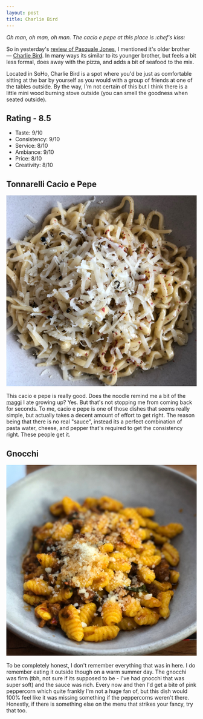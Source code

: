 ```yaml
---
layout: post
title: Charlie Bird
---
```


<em>Oh man, oh man, oh man. The cacio e pepe at this place is :chef's kiss:</em>

So in yesterday's [review of Pasquale Jones](https://burrataboy.com/2019/08/12/Pasquale-Jones/), I mentioned it's older brother — [Charlie Bird](https://charliebirdnyc.com/). In many ways its similar to its younger brother, but feels a bit less formal, does away with the pizza, and adds a bit of seafood to the mix.

Located in SoHo, Charlie Bird is a spot where you'd be just as comfortable sitting at the bar by yourself as you would with a group of friends at one of the tables outside. By the way, I'm not certain of this but I think there is a little mini wood burning stove outside (you can smell the goodness when seated outside).  

## Rating - 8.5
- Taste: 9/10
- Consistency: 9/10
- Service: 8/10
- Ambiance: 9/10
- Price: 8/10
- Creativity: 8/10

## Tonnarelli Cacio e Pepe
![tonnarelli](../assets/photos/06_22_19_charlie_bird.jpg)

This cacio e pepe is really good. Does the noodle remind me a bit of the [maggi](https://www.amazon.com/Maggi-Masala-2-Minute-Noodles-India/dp/B00MXAY92A/ref=sr_1_3?keywords=maggi&qid=1565673034&s=gateway&sr=8-3) I ate growing up? Yes. But that's not stopping me from coming back for seconds. To me, cacio e pepe is one of those dishes that seems really simple, but actually takes a decent amount of effort to get right. The reason being that there is no real "sauce", instead its a perfect combination of pasta water, cheese, and pepper that's required to get the consistency right. These people get it.

## Gnocchi
![gnocchi](../assets/photos/06_30_19_charlie_bird.jpg)

To be completely honest, I don't remember everything that was in here. I do remember eating it outside though on a warm summer day. The gnocchi was firm (tbh, not sure if its supposed to be - I've had gnocchi that was super soft) and the sauce was rich. Every now and then I'd get a bite of pink peppercorn which quite frankly I'm not a huge fan of, but this dish would 100% feel like it was missing something if the peppercorns weren't there. Honestly, if there is something else on the menu that strikes your fancy, try that too.
